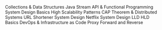 Collections & Data Structures
Java Stream API & Functional Programming
System Design Basics
High Scalability Patterns
CAP Theorem & Distributed Systems
URL Shortener System Design
Netflix System Design
LLD HLD Basics
DevOps & Infrastructure as Code
Proxy Forward and Reverse